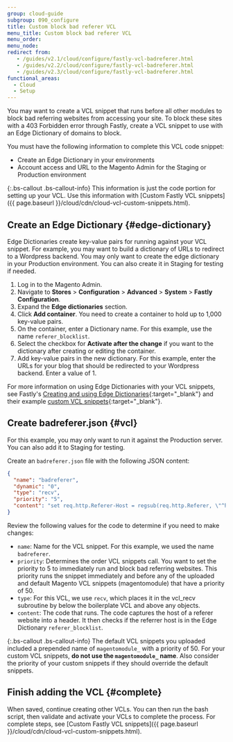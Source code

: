 ```yaml
---
group: cloud-guide
subgroup: 090_configure
title: Custom block bad referer VCL
menu_title: Custom block bad referer VCL
menu_order:
menu_node:
redirect from:
   - /guides/v2.1/cloud/configure/fastly-vcl-badreferer.html
   - /guides/v2.2/cloud/configure/fastly-vcl-badreferer.html
   - /guides/v2.3/cloud/configure/fastly-vcl-badreferer.html
functional_areas:
  - Cloud
  - Setup
---
```


You may want to create a VCL snippet that runs before all other modules to block bad referring websites from accessing your site. To block these sites with a 403 Forbidden error through Fastly, create a VCL snippet to use with an Edge Dictionary of domains to block.

You must have the following information to complete this VCL code snippet:

* Create an Edge Dictionary in your environments
* Account access and URL to the Magento Admin for the Staging or Production environment

{:.bs-callout .bs-callout-info}
This information is just the code portion for setting up your VCL. Use this information with [Custom Fastly VCL snippets]({{ page.baseurl }}/cloud/cdn/cloud-vcl-custom-snippets.html).

## Create an Edge Dictionary {#edge-dictionary}

Edge Dictionaries create key-value pairs for running against your VCL snippet. For example, you may want to build a dictionary of URLs to redirect to a Wordpress backend. You may only want to create the edge dictionary in your Production environment. You can also create it in Staging for testing if needed.

1. Log in to the Magento Admin.
2. Navigate to **Stores** > **Configuration** > **Advanced** > **System** > **Fastly Configuration**.
3. Expand the **Edge dictionaries** section.
4. Click **Add container**. You need to create a container to hold up to 1,000 key-value pairs.
5. On the container, enter a Dictionary name. For this example, use the name `referer_blocklist`.
6. Select the checkbox for **Activate after the change** if you want to the dictionary after creating or editing the container.
7. Add key-value pairs in the new dictionary. For this example, enter the URLs for your blog that should be redirected to your Wordpress backend. Enter a value of 1.

For more information on using Edge Dictionaries with your VCL snippets, see Fastly's [Creating and using Edge Dictionaries](https://docs.fastly.com/guides/edge-dictionaries/creating-and-using-dictionaries){:target="_blank"} and their example [custom VCL snippets](https://docs.fastly.com/guides/edge-dictionaries/creating-and-using-dictionaries#custom-vcl-examples){:target="_blank"}.

## Create badreferer.json {#vcl}

For this example, you may only want to run it against the Production server. You can also add it to Staging for testing.

Create an `badreferer.json` file with the following JSON content:

```json
{
  "name": "badreferer",
  "dynamic": "0",
  "type": "recv",
  "priority": "5",
  "content": "set req.http.Referer-Host = regsub(req.http.Referer, \"^https?://?([^:/\\s]+).*$\", \"\\1\"); if (table.lookup(referer_blocklist, req.http.Referer-Host)) { error 403 \"Forbidden\"; }"
}
```

Review the following values for the code to determine if you need to make changes:

* `name`: Name for the VCL snippet. For this example, we used the name `badreferer`.
* `priority`: Determines the order VCL snippets call. You want to set the priority to 5 to immediately run and block bad referring websites. This priority runs the snippet immediately and before any of the uploaded and default Magento VCL snippets (magentomodule) that have a priority of 50.
* `type`: For this VCL, we use `recv`, which places it in the vcl_recv subroutine by below the boilerplate VCL and above any objects.
* `content`: The code that runs. The code captures the host of a referer website into a header. It then checks if the referrer host is in the Edge Dictionary `referer_blocklist`.

{:.bs-callout .bs-callout-info}
The default VCL snippets you uploaded included a prepended name of `magentomodule_` with a priority of 50. For your custom VCL snippets, **do not use the `magentomodule_` name**. Also consider the priority of your custom snippets if they should override the default snippets.

## Finish adding the VCL {#complete}

When saved, continue creating other VCLs. You can then run the bash script, then validate and activate your VCLs to complete the process. For complete steps, see [Custom Fastly VCL snippets]({{ page.baseurl }}/cloud/cdn/cloud-vcl-custom-snippets.html).

